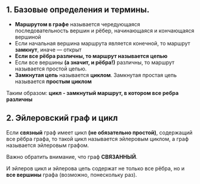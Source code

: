 ## 1. Базовые определения и термины.  

* **Маршрутом в графе** называется чередующаяся последовательность вершин и рёбер, начинающаяся и кончающаяся вершиной
* Если начальная вершина маршрута является конечной, то маршрут **замкнут**, иначе — открыт
*  **Если все рёбра различны, то маршрут называется цепью**
* Если все вершины **(а значит, и рёбра!)** различны, то маршрут называется простой цепью.
* **Замкнутая цепь** называется **циклом**. Замкнутая простая цепь называется **простым циклом**

Таким образом: **цикл - замкнутый маршрут, в котором все ребра различны**

## 2. Эйлеровский граф и цикл

Если **связный** граф имеет цикл **(не обязательно простой)**, содержащий все рёбра графа, то такой цикл называется эйлеровым циклом, а граф называется эйлеровым графом.

Важно обратить внимание, что граф **СВЯЗАННЫЙ**.

И эйлеров цикл  и эйлерова цепь содержат не только все рёбра, но и **все вершины** графа (возможно, понескольку раз).